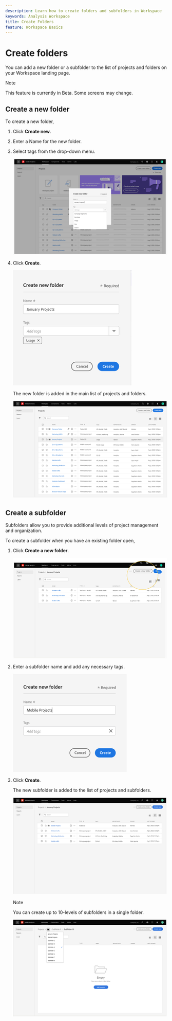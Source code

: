 ```yaml
---
description: Learn how to create folders and subfolders in Workspace
keywords: Analysis Workspace
title: Create Folders
feature: Workspace Basics
---
```


# Create folders

You can add a new folder or a subfolder to the list of projects and folders on your Workspace landing page.

>[!NOTE]
>
>This feature is currently in Beta. Some screens may change.

## Create a new folder

To create a new folder,

1.  Click **Create new**.

1.  Enter a Name for the new folder.

1.  Select tags from the drop-down menu.

    ![](/help/analyze/analysis-workspace/build-workspace-project/assets/select-tags.png)

1.  Click **Create**.

    ![](/help/analyze/analysis-workspace/build-workspace-project/assets/create.png)

    The new folder is added in the main list of projects and folders.

    ![](/help/analyze/analysis-workspace/build-workspace-project/assets/create-new-listed.png)

## Create a subfolder

Subfolders allow you to provide additional levels of project management and organization.

To create a subfolder when you have an existing folder open,

1.  Click **Create a new folder**.

    ![](/help/analyze/analysis-workspace/build-workspace-project/assets/create-subfolder2.png)

1.  Enter a subfolder name and add any necessary tags.

    ![](/help/analyze/analysis-workspace/build-workspace-project/assets/create-subfolder-name.png)

1.  Click **Create**.

    The new subfolder is added to the list of projects and subfolders.

    ![](/help/analyze/analysis-workspace/build-workspace-project/assets/create-subfolder-added.png)

    >[!NOTE]
    >
    >You can create up to 10-levels of subfolders in a single folder.

    ![](/help/analyze/analysis-workspace/build-workspace-project/assets/create-subfolder-limit.png)
